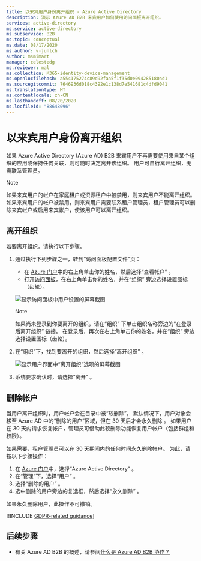 ```yaml
---
title: 以来宾用户身份离开组织 - Azure Active Directory
description: 演示 Azure AD B2B 来宾用户如何使用访问面板离开组织。
services: active-directory
ms.service: active-directory
ms.subservice: B2B
ms.topic: conceptual
ms.date: 08/17/2020
ms.author: v-junlch
author: msmimart
manager: celestedg
ms.reviewer: mal
ms.collection: M365-identity-device-management
ms.openlocfilehash: a554175274c89d92faa5f1f35d0e094285180ad1
ms.sourcegitcommit: 7646936d018c4392e1c138d7e541681c4dfd9041
ms.translationtype: HT
ms.contentlocale: zh-CN
ms.lasthandoff: 08/20/2020
ms.locfileid: "88648096"
---
```

# <a name="leave-an-organization-as-a-guest-user"></a>以来宾用户身份离开组织

如果 Azure Active Directory (Azure AD) B2B 来宾用户不再需要使用来自某个组织的应用或保持任何关联，则可随时决定离开该组织。 用户可自行离开组织，无需联系管理员。

> [!NOTE]
> 如果来宾用户的帐户在家庭租户或资源租户中被禁用，则来宾用户不能离开组织。 如果来宾用户的帐户被禁用，则来宾用户需要联系租户管理员，租户管理员可以删除来宾帐户或启用来宾帐户，使该用户可以离开组织。

## <a name="leave-an-organization"></a>离开组织

若要离开组织，请执行以下步骤。

1. 通过执行下列步骤之一，转到“访问面板配置文件”页：
   
   - 在 [Azure 门户](https://portal.azure.cn)中的右上角单击你的姓名，然后选择“查看帐户”  。
   - 打开[访问面板](https://account.activedirectory.windowsazure.cn/r#/applications)，在右上角单击你的姓名，并在“组织”  旁边选择设置图标（齿轮）。
 
   ![显示访问面板中用户设置的屏幕截图](./media/leave-the-organization/UserSettings.png) 

   > [!NOTE]
   > 如果尚未登录到你要离开的组织，请在“组织”  下单击组织名称旁边的“在登录后离开组织”  链接。 在登录后，再次在右上角单击你的姓名，并在“组织”  旁边选择设置图标（齿轮）。

3. 在“组织”下，找到要离开的组织，然后选择“离开组织”   。

   ![显示用户界面中“离开组织”选项的屏幕截图](./media/leave-the-organization/LeaveOrg.png)

4. 系统要求确认时，请选择“离开”  。 

## <a name="account-removal"></a>删除帐户

当用户离开组织时，用户帐户会在目录中被“软删除”。 默认情况下，用户对象会移至 Azure AD 中的“删除的用户”区域，但在 30 天后才会永久删除  。 如果用户在 30 天内请求恢复帐户，管理员可借助此软删除功能恢复用户帐户（包括群组和权限）。

如果需要，租户管理员可以在 30 天期间内的任何时间永久删除帐户。 为此，请按以下步骤操作：

1. 在 [Azure 门户](https://portal.azure.cn)中，选择“Azure Active Directory”  。
2. 在“管理”下，选择“用户”   。
3. 选择“删除的用户”  。
4. 选中删除的用户旁边的复选框，然后选择“永久删除”  。

如果永久删除用户，此操作不可撤销。

[!INCLUDE [GDPR-related guidance](../../../includes/gdpr-dsr-and-stp-note.md)]

## <a name="next-steps"></a>后续步骤

- 有关 Azure AD B2B 的概述，请参阅[什么是 Azure AD B2B 协作？](what-is-b2b.md)




